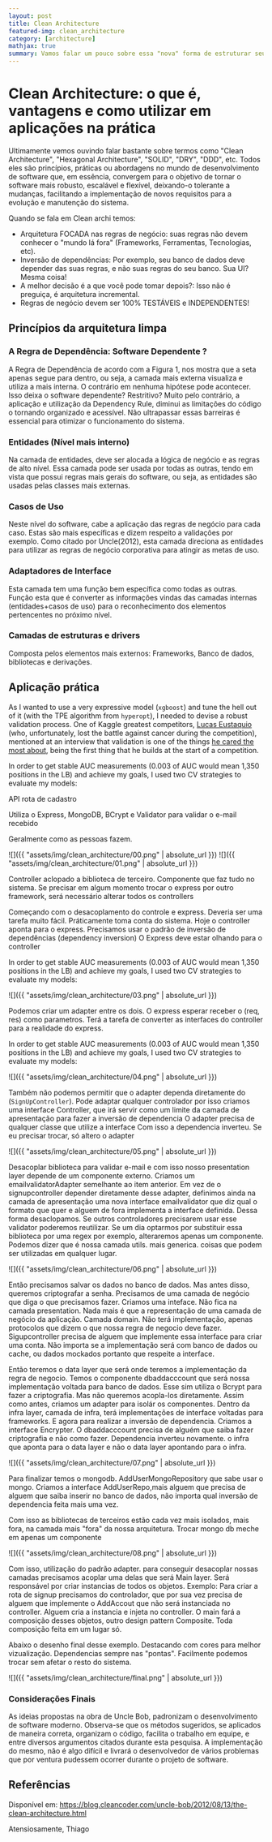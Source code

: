 ```yaml
---
layout: post
title: Clean Architecture
featured-img: clean_architecture
category: [architecture]
mathjax: true
summary: Vamos falar um pouco sobre essa "nova" forma de estruturar seus projetos, suas vantagens e desvantagens, e um exemplo prático de sua utilização 
---
```


# Clean Architecture: o que é, vantagens e como utilizar em aplicações na prática

Ultimamente vemos ouvindo falar bastante sobre termos como "Clean Architecture", "Hexagonal Architecture", "SOLID", "DRY", "DDD", etc. Todos eles são princípios, práticas ou abordagens no mundo de desenvolvimento de software que, em essência, convergem para o objetivo de tornar o software mais robusto, escalável e flexível, deixando-o tolerante a mudanças, facilitando a implementação de novos requisitos para a evolução e manutenção do sistema.

Quando se fala em Clean archi temos:

- Arquitetura FOCADA nas regras de negócio: suas regras não devem conhecer o "mundo lá fora" (Frameworks, Ferramentas, Tecnologias, etc).
- Inversão de dependências: Por exemplo, seu banco de dados deve depender das suas regras, e não suas regras do seu banco. Sua UI? Mesma coisa!
- A melhor decisão é a que você pode tomar depois?: Isso não é preguiça, é arquitetura incremental. 
- Regras de negócio devem ser 100% TESTÁVEIS e INDEPENDENTES!

## Princípios da arquitetura limpa

### A Regra de Dependência: Software Dependente ?

A Regra de Dependência de acordo com a Figura 1, nos mostra que a seta apenas segue para dentro, ou seja, a camada mais externa visualiza e utiliza a mais interna. O contrário em nenhuma hipótese pode acontecer. Isso deixa o software dependente? Restritivo? Muito pelo contrário, a aplicação e utilização da Dependency Rule, diminui as limitações do código o tornando organizado e acessível. Não ultrapassar essas barreiras é essencial para otimizar o funcionamento do sistema.


### Entidades (Nível mais interno)

Na camada de entidades, deve ser alocada a lógica de negócio e as regras de alto nível. Essa camada pode ser usada por todas as outras, tendo em vista que possui regras mais gerais do software, ou seja, as entidades são usadas pelas classes mais externas.

### Casos de Uso

Neste nível do software, cabe a aplicação das regras de negócio para cada caso. Estas são mais específicas e dizem respeito a validações por exemplo. Como citado por Uncle(2012), esta camada direciona as entidades para utilizar as regras de negócio corporativa para atingir as metas de uso.

### Adaptadores de Interface

Esta camada tem uma função bem específica como todas as outras. Função esta que é converter as informações vindas das camadas internas (entidades+casos de uso) para o reconhecimento dos elementos pertencentes no próximo nível.

### Camadas de estruturas e drivers

Composta pelos elementos mais externos: Frameworks, Banco de dados, bibliotecas e derivações.

## Aplicação prática

As I wanted to use a very expressive model (`xgboost`) and tune the hell out of it (with the TPE algorithm from `hyperopt`), I needed to devise a robust validation process. One of Kaggle greatest competitors, [Lucas Eustaquio](https://www.kaggle.com/leustagos) (who, unfortunately, lost the battle against cancer during the competition), mentioned at an interview that validation is one of the things [he cared the most about](http://blog.kaggle.com/2016/02/22/profiling-top-kagglers-leustagos-current-7-highest-1/), being the first thing that he builds at the start of a competition.

In order to get stable AUC measurements (0.003 of AUC would mean 1,350 positions in the LB) and achieve my goals, I used two CV strategies to evaluate my models:

API rota de cadastro

Utiliza o Express, MongoDB, BCrypt e Validator para validar o e-mail recebido

Geralmente como as pessoas fazem.

![]({{ "assets/img/clean_architecture/00.png" | absolute_url }}) ![]({{ "assets/img/clean_architecture/01.png" | absolute_url }})

Controller aclopado a biblioteca de terceiro. Componente que faz tudo no sistema. Se precisar em algum momento trocar o express por outro framework, será necessário alterar todos os controllers

Começando com o desacoplamento do controle e express. Deveria ser uma tarefa muito fácil. Práticamente toma conta do sistema.
Hoje o controller aponta para o express. Precisamos usar o padrão de inversão de dependências (dependency inversion) O Express deve estar olhando para o controller


In order to get stable AUC measurements (0.003 of AUC would mean 1,350 positions in the LB) and achieve my goals, I used two CV strategies to evaluate my models:

![]({{ "assets/img/clean_architecture/03.png" | absolute_url }})

Podemos criar um adapter entre os dois. O express esperar receber o (req, res) como parametros. Terá a tarefa de converter as interfaces do controller para a realidade do express.

In order to get stable AUC measurements (0.003 of AUC would mean 1,350 positions in the LB) and achieve my goals, I used two CV strategies to evaluate my models:

![]({{ "assets/img/clean_architecture/04.png" | absolute_url }})

Também não podemos permitir que o adapter dependa diretamente do (`SignUpController`). Pode adaptar qualquer controlador por isso criamos uma interface Controller, que irá servir como um limite da camada de apresentação para fazer a inversão de dependencia
O adapter precisa de qualquer classe que utilize a interface
Com isso a dependencia inverteu. Se eu precisar trocar, só altero o adapter

![]({{ "assets/img/clean_architecture/05.png" | absolute_url }})

Desacoplar biblioteca para validar e-mail e com isso nosso presentation layer depende de um componente externo. Criamos um emailvalidatorAdapter semelhante ao item anterior.
Em vez de o signupcontroller depender diretamente desse adapter, definimos ainda na camada de apresentação uma nova interface emailvalidator que 
diz qual o formato que quer e alguem de fora implementa a interface definida. Dessa forma desaclopamos. Se outros controladores precisarem usar esse validator poderemos reutilizar. Se um dia optarmos por substituir essa biblioteca por uma regex por exemplo, alteraremos apenas um componente.
Podemos dizer que é nossa camada utils. mais generica. coisas que podem ser utilizadas em qualquer lugar.

![]({{ "assets/img/clean_architecture/06.png" | absolute_url }})

Então precisamos salvar os dados no banco de dados. Mas antes disso, queremos criptografar a senha. Precisamos de uma camada de negócio que diga o que precisamos fazer. 
Criamos uma inteface. Não fica na camada presentation. Nada mais é que a representação de uma camada de negócio da aplicação. Camada domain. Não terá implementação, apenas protocolos que dizem o que nossa regra de negocio deve fazer.
Sigupcontroller precisa de alguem que implemente essa interface para criar uma conta. Não importa se a implementação será com banco de dados ou cache, ou dados mockados portanto que respeite a interface.

Então teremos o data layer que será onde teremos a implementação da regra de negocio. Temos o componente dbaddacccount que será nossa implementação voltada para banco de dados.
Esse sim utiliza o Bcrypt para fazer a criptografia. Mas não queremos acopla-los diretamente. Assim como antes, criamos um adapter para isolár os componentes.
Dentro da infra layer, camada de infra, terá implementações de interface voltadas para frameworks. E agora para realizar a inversão de dependencia. Criamos a interface Encrypter. O dbaddacccount precisa de alguém que saiba fazer criptografia e não como fazer.
Dependencia inverteu novamente. o infra que aponta para o data layer e não o data layer apontando para o infra.


![]({{ "assets/img/clean_architecture/07.png" | absolute_url }})

Para finalizar temos o mongodb. AddUserMongoRepository que sabe usar o mongo. Criamos a interface AddUserRepo,mais alguem que precisa de alguem que saiba inserir no banco de dados, não importa qual
inversão de dependencia feita mais uma vez.

Com isso as bibliotecas de  terceiros estão cada vez mais isolados, mais fora, na camada mais "fora" da nossa arquitetura. Trocar mongo db meche em apenas um componente

![]({{ "assets/img/clean_architecture/08.png" | absolute_url }})

Com isso, utilização do padrão adapter.  para conseguir desacoplar nossas camadas precisamos acoplar uma delas que será Main layer. Será responsável por criar instancias de todos os objetos.
Exemplo: Para criar a rota de signup precisamos do controlador, que por sua vez precisa de alguem que implemente o AddAccout que não será instanciada no controller.
Alguem cria a instancia e injeta no controller. O main fará a composição desses objetos, outro design pattern Composite. Toda composição feita em um lugar só.

Abaixo o desenho final desse exemplo. 
Destacando com cores para melhor vizualização. Dependencias sempre nas "pontas". Facilmente podemos trocar sem afetar o resto do sistema.

![]({{ "assets/img/clean_architecture/final.png" | absolute_url }})

### Considerações Finais
As ideias propostas na obra de Uncle Bob, padronizam o desenvolvimento de software moderno. Observa-se que os métodos sugeridos, se aplicados de maneira correta, organizam o código, facilita o trabalho em equipe, e entre diversos argumentos citados durante esta pesquisa. A implementação do mesmo, não é algo difícil e livrará o desenvolvedor de vários problemas que por ventura pudessem ocorrer durante o projeto de software.

## Referências

Disponível em: https://blog.cleancoder.com/uncle-bob/2012/08/13/the-clean-architecture.html

Atensiosamente, 
Thiago

